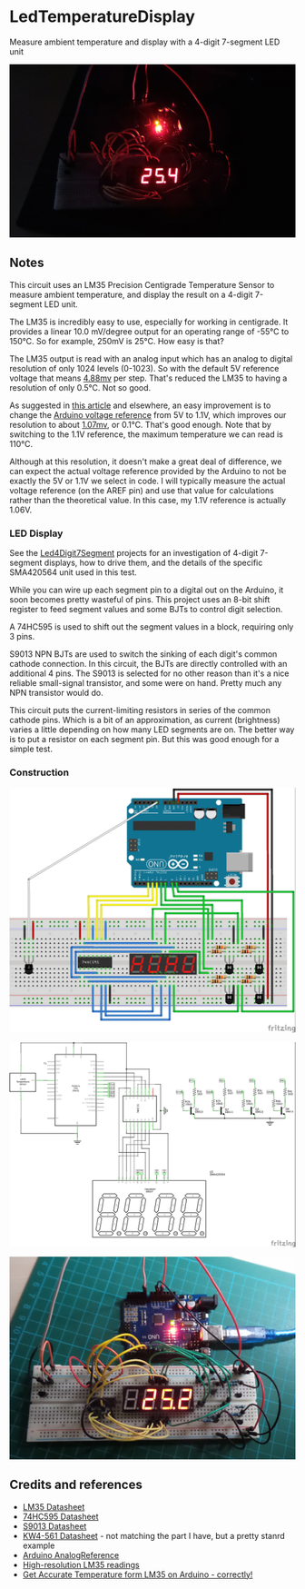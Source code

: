 # LedTemperatureDisplay

Measure ambient temperature and display with a 4-digit 7-segment LED unit

![The Build](./assets/LedTemperatureDisplay_demo.jpg?raw=true)

## Notes

This circuit uses an LM35 Precision Centigrade Temperature Sensor to measure ambient temperature,
and display the result on a 4-digit 7-segment LED unit.

The LM35 is incredibly easy to use, especially for working in centigrade.
It provides a linear 10.0 mV/degree output for an operating range of -55°C to 150°C.
So for example, 250mV is 25°C. How easy is that?

The LM35 output is read with an analog input which has an analog to digital resolution of only 1024 levels (0-1023).
So with the default 5V reference voltage that means [4.88mv](http://www.wolframalpha.com/input/?i=5000%2F1024)
per step. That's reduced the LM35 to having a resolution of only 0.5°C. Not so good.

As suggested in [this article](http://playground.arduino.cc/Main/LM35HigherResolution) and elsewhere,
an easy improvement is to change the [Arduino voltage reference](http://www.arduino.cc/en/Reference/AnalogReference)
from 5V to 1.1V, which improves our resolution to about [1.07mv](http://www.wolframalpha.com/input/?i=1100%2F1024), or 0.1°C.
That's good enough. Note that by switching to the 1.1V reference, the maximum temperature we can read is 110°C.

Although at this resolution, it doesn't make a great deal of difference, we can expect the actual voltage reference
provided by the Arduino to not be exactly the 5V or 1.1V we select in code.
I will typically measure the actual voltage reference (on the AREF pin) and use that value for calculations rather than the theoretical value.
In this case, my 1.1V reference is actually 1.06V.

### LED Display

See the [Led4Digit7Segment](../Led4Digit7Segment) projects for an investigation of 4-digit 7-segment displays,
how to drive them, and the details of the specific SMA420564 unit used in this test.

While you can wire up each segment pin to a digital out on the Arduino, it soon becomes pretty wasteful of pins.
This project uses an 8-bit shift register to feed segment values and some BJTs to control digit selection.

A 74HC595 is used to shift out the segment values in a block, requiring only 3 pins.

S9013 NPN BJTs are used to switch the sinking of each digit's common cathode connection.
In this circuit, the BJTs are directly controlled with an additional 4 pins.
The S9013 is selected for no other reason than it's a nice reliable small-signal transistor, and some were on hand.
Pretty much any NPN transistor would do.

This circuit puts the current-limiting resistors in series of the common cathode pins.
Which is a bit of an approximation, as current (brightness) varies a little depending on how many LED segments are on.
The better way is to put a resistor on each segment pin. But this was good enough for a simple test.

### Construction

![The Breadboard](./assets/LedTemperatureDisplay_bb.jpg?raw=true)

![The Schematic](./assets/LedTemperatureDisplay_schematic.jpg?raw=true)

![The Build](./assets/LedTemperatureDisplay_build.jpg?raw=true)

## Credits and references
* [LM35 Datasheet](http://www.futurlec.com/Linear/LM35DZ.shtml)
* [74HC595 Datasheet](http://www.futurlec.com/74HC/74HC595.shtml)
* [S9013 Datasheet](http://www.futurlec.com/Transistors/S9013.shtml)
* [KW4-561 Datasheet](http://www.sme.com.hk/globetec/LED%20Displays/Four%20Digit%20Display/KW4-561.pdf) - not matching the part I have, but a pretty stanrd example
* [Arduino AnalogReference](http://www.arduino.cc/en/Reference/AnalogReference)
* [High-resolution LM35 readings](http://playground.arduino.cc/Main/LM35HigherResolution)
* [Get Accurate Temperature form LM35 on Arduino - correctly!](https://www.timdejong.nl/blog/get-accurate-temperature-lm35-arduino-correctly)